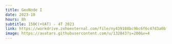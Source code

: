 ```yaml
---
title: GeoNode I
date: 2023-10
hours: 8h
subtitle: 150€(+VAT) - 4T 2023
link: https://workdrive.zohoexternal.com/file/ny439188bc9bc6f6c47d3a0bff57ccbcd75f9 
image: https://avatars.githubusercontent.com/u/132843?s=200&v=4
---
```


